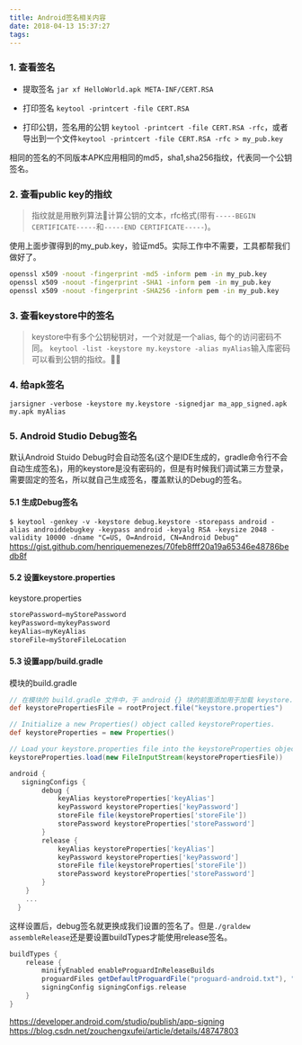 ```yaml
---
title: Android签名相关内容
date: 2018-04-13 15:37:27
tags:
---
```

### 1. 查看签名
- 提取签名
`jar xf HelloWorld.apk META-INF/CERT.RSA`
- 打印签名
`keytool -printcert -file CERT.RSA`

- 打印公钥，签名用的公钥
`keytool -printcert -file CERT.RSA -rfc`，或者导出到一个文件`keytool -printcert -file CERT.RSA -rfc > my_pub.key`

相同的签名的不同版本APK应用相同的md5，sha1,sha256指纹，代表同一个公钥签名。
 

### 2. 查看public key的指纹
> 指纹就是用散列算法计算公钥的文本，rfc格式(带有`-----BEGIN CERTIFICATE-----`和`-----END CERTIFICATE-----`)。

使用上面步骤得到的my_pub.key，验证md5。实际工作中不需要，工具都帮我们做好了。
``` bash
openssl x509 -noout -fingerprint -md5 -inform pem -in my_pub.key
openssl x509 -noout -fingerprint -SHA1 -inform pem -in my_pub.key
openssl x509 -noout -fingerprint -SHA256 -inform pem -in my_pub.key
```

### 3. 查看keystore中的签名
> keystore中有多个公钥秘钥对，一个对就是一个alias, 每个的访问密码不同。
`keytool -list -keystore my.keystore -alias myAlias`输入库密码可以看到公钥的指纹。


### 4. 给apk签名
`jarsigner -verbose -keystore my.keystore -signedjar ma_app_signed.apk my.apk myAlias`

### 5. Android Studio Debug签名
默认Android Stuido Debug时会自动签名(这个是IDE生成的，gradle命令行不会自动生成签名)，用的keystore是没有密码的，但是有时候我们调试第三方登录，需要固定的签名，所以就自己生成签名，覆盖默认的Debug的签名。

#### 5.1 生成Debug签名
`$ keytool -genkey -v -keystore debug.keystore -storepass android -alias androiddebugkey -keypass android -keyalg RSA -keysize 2048 -validity 10000 -dname "C=US, O=Android, CN=Android Debug"
`
https://gist.github.com/henriquemenezes/70feb8fff20a19a65346e48786bedb8f

#### 5.2 设置keystore.properties

keystore.properties
``` groovy 
storePassword=myStorePassword
keyPassword=mykeyPassword
keyAlias=myKeyAlias
storeFile=myStoreFileLocation
```

#### 5.3 设置app/build.gradle
模块的build.gradle
``` groovy
// 在模块的 build.gradle 文件中，于 android {} 块的前面添加用于加载 keystore.properties 文件的代码。
def keystorePropertiesFile = rootProject.file("keystore.properties")

// Initialize a new Properties() object called keystoreProperties.
def keystoreProperties = new Properties()

// Load your keystore.properties file into the keystoreProperties object.
keystoreProperties.load(new FileInputStream(keystorePropertiesFile))

android {
   signingConfigs {
        debug {
            keyAlias keystoreProperties['keyAlias']
            keyPassword keystoreProperties['keyPassword']
            storeFile file(keystoreProperties['storeFile'])
            storePassword keystoreProperties['storePassword']
        }
        release {
            keyAlias keystoreProperties['keyAlias']
            keyPassword keystoreProperties['keyPassword']
            storeFile file(keystoreProperties['storeFile'])
            storePassword keystoreProperties['storePassword']
        }
    }
    ...
  }
```
这样设置后，debug签名就更换成我们设置的签名了。但是`./graldew assembleRelease`还是要设置buildTypes才能使用release签名。
``` groovy
buildTypes {
    release {
        minifyEnabled enableProguardInReleaseBuilds
        proguardFiles getDefaultProguardFile("proguard-android.txt"), "proguard-rules.pro"
        signingConfig signingConfigs.release
    }
}
```

https://developer.android.com/studio/publish/app-signing
https://blog.csdn.net/zouchengxufei/article/details/48747803